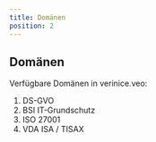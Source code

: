 ```yaml
---
title: Domänen
position: 2
---
```


## Domänen

Verfügbare Domänen in verinice.veo:

1. <DocLink to="/2_domains/gdpr">DS-GVO</DocLink>
1. <DocLink to="/2_domains/it-grundschutz">BSI IT-Grundschutz</DocLink>
1. <DocLink to="/2_domains/iso">ISO 27001</DocLink>
1. <DocLink to="/2_domains/vda-isa">VDA ISA / TISAX</DocLink>
